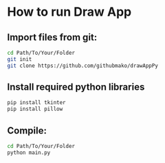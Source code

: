 # How to run Draw App

## Import files from git:

```bash
cd Path/To/Your/Folder
git init
git clone https://github.com/githubmako/drawAppPy
```
## Install required python libraries

```bash 
pip install tkinter
pip install pillow
```

## Compile:

```bash
cd Path/To/Your/Folder
python main.py

```

